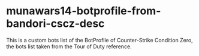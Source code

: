 # munawars14-botprofile-from-bandori-cscz-desc
This is a custom bots list of the BotProfile of Counter-Strike Condition Zero, the bots list taken from the Tour of Duty reference.
